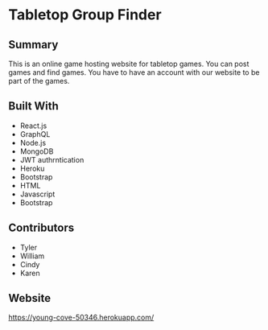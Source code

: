 # Tabletop Group Finder

## Summary 
This is an online game hosting website for tabletop games. You can post games and find games. You have to have an account with our website to be part of the games. 

## Built With 
* React.js
* GraphQL
* Node.js
* MongoDB
* JWT authrntication 
* Heroku 
* Bootstrap 
* HTML
* Javascript
* Bootstrap

## Contributors
* Tyler
* William
* Cindy
* Karen


## Website 
https://young-cove-50346.herokuapp.com/
